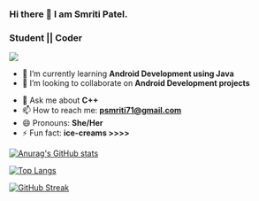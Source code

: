 ### Hi there 👋 I  am Smriti Patel.
### Student || Coder 

![](https://komarev.com/ghpvc/?username=smriti596)




<!-- - 🔭 I’m currently working on ... -->
- 🌱 I’m currently learning **Android Development using Java**
- 👯 I’m looking to collaborate on **Android Development projects**
<!-- - 🤔 I’m looking for help with ... -->
- 💬 Ask me about **C++**
- 📫 How to reach me: **psmriti71@gmail.com**
- 😄 Pronouns: **She/Her**
- ⚡ Fun fact: **ice-creams >>>>**





[![Anurag's GitHub stats](https://github-readme-stats.vercel.app/api?username=smriti596)](https://github.com/anuraghazra/github-readme-stats)

[![Top Langs](https://github-readme-stats.vercel.app/api/top-langs/?username=smriti596)](https://github.com/anuraghazra/github-readme-stats)


[![GitHub Streak](https://github-readme-streak-stats.herokuapp.com/?user=smriti596)](https://git.io/streak-stats)




